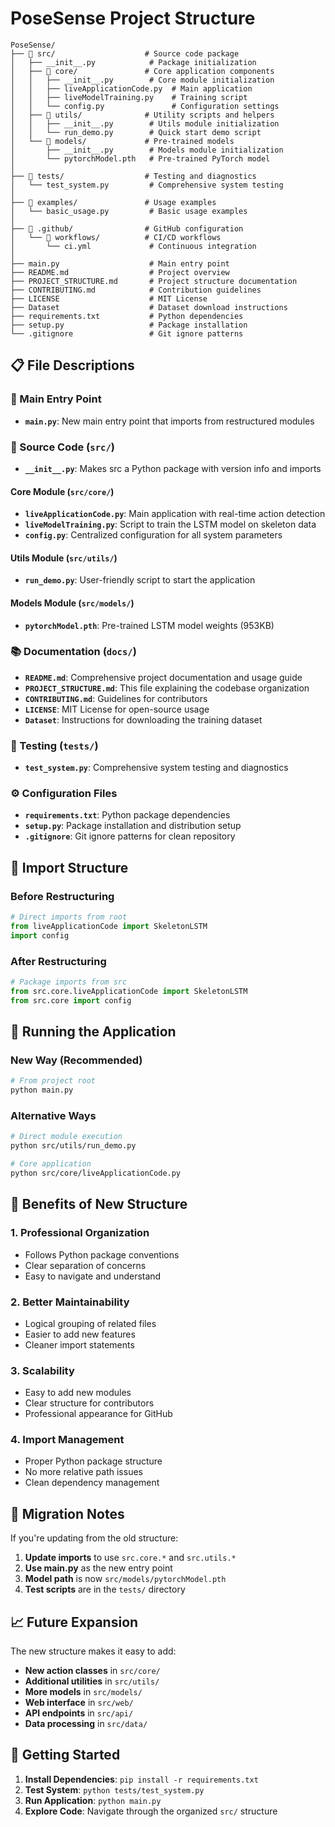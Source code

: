 # PoseSense Project Structure

```
PoseSense/
├── 📁 src/                    # Source code package
│   ├── __init__.py            # Package initialization
│   ├── 📁 core/               # Core application components
│   │   ├── __init__.py        # Core module initialization
│   │   ├── liveApplicationCode.py  # Main application
│   │   ├── liveModelTraining.py    # Training script
│   │   └── config.py               # Configuration settings
│   ├── 📁 utils/              # Utility scripts and helpers
│   │   ├── __init__.py        # Utils module initialization
│   │   └── run_demo.py        # Quick start demo script
│   └── 📁 models/             # Pre-trained models
│       ├── __init__.py        # Models module initialization
│       └── pytorchModel.pth   # Pre-trained PyTorch model
│
├── 📁 tests/                  # Testing and diagnostics
│   └── test_system.py         # Comprehensive system testing
│
├── 📁 examples/               # Usage examples
│   └── basic_usage.py         # Basic usage examples
│
├── 📁 .github/                # GitHub configuration
│   └── 📁 workflows/          # CI/CD workflows
│       └── ci.yml             # Continuous integration
│
├── main.py                    # Main entry point
├── README.md                  # Project overview
├── PROJECT_STRUCTURE.md       # Project structure documentation
├── CONTRIBUTING.md            # Contribution guidelines
├── LICENSE                    # MIT License
├── Dataset                    # Dataset download instructions
├── requirements.txt           # Python dependencies
├── setup.py                   # Package installation
└── .gitignore                 # Git ignore patterns
```

## 📋 File Descriptions

### 🚀 Main Entry Point
- **`main.py`**: New main entry point that imports from restructured modules

### 📁 Source Code (`src/`)
- **`__init__.py`**: Makes src a Python package with version info and imports

#### Core Module (`src/core/`)
- **`liveApplicationCode.py`**: Main application with real-time action detection
- **`liveModelTraining.py`**: Script to train the LSTM model on skeleton data
- **`config.py`**: Centralized configuration for all system parameters

#### Utils Module (`src/utils/`)
- **`run_demo.py`**: User-friendly script to start the application

#### Models Module (`src/models/`)
- **`pytorchModel.pth`**: Pre-trained LSTM model weights (953KB)

### 📚 Documentation (`docs/`)
- **`README.md`**: Comprehensive project documentation and usage guide
- **`PROJECT_STRUCTURE.md`**: This file explaining the codebase organization
- **`CONTRIBUTING.md`**: Guidelines for contributors
- **`LICENSE`**: MIT License for open-source usage
- **`Dataset`**: Instructions for downloading the training dataset

### 🧪 Testing (`tests/`)
- **`test_system.py`**: Comprehensive system testing and diagnostics

### ⚙️ Configuration Files
- **`requirements.txt`**: Python package dependencies
- **`setup.py`**: Package installation and distribution setup
- **`.gitignore`**: Git ignore patterns for clean repository

## 🔄 Import Structure

### Before Restructuring
```python
# Direct imports from root
from liveApplicationCode import SkeletonLSTM
import config
```

### After Restructuring
```python
# Package imports from src
from src.core.liveApplicationCode import SkeletonLSTM
from src.core import config
```

## 🚀 Running the Application

### New Way (Recommended)
```bash
# From project root
python main.py
```

### Alternative Ways
```bash
# Direct module execution
python src/utils/run_demo.py

# Core application
python src/core/liveApplicationCode.py
```

## 🎯 Benefits of New Structure

### 1. **Professional Organization**
- Follows Python package conventions
- Clear separation of concerns
- Easy to navigate and understand

### 2. **Better Maintainability**
- Logical grouping of related files
- Easier to add new features
- Cleaner import statements

### 3. **Scalability**
- Easy to add new modules
- Clear structure for contributors
- Professional appearance for GitHub

### 4. **Import Management**
- Proper Python package structure
- No more relative path issues
- Clean dependency management

## 🔧 Migration Notes

If you're updating from the old structure:

1. **Update imports** to use `src.core.*` and `src.utils.*`
2. **Use main.py** as the new entry point
3. **Model path** is now `src/models/pytorchModel.pth`
4. **Test scripts** are in the `tests/` directory

## 📈 Future Expansion

The new structure makes it easy to add:

- **New action classes** in `src/core/`
- **Additional utilities** in `src/utils/`
- **More models** in `src/models/`
- **Web interface** in `src/web/`
- **API endpoints** in `src/api/`
- **Data processing** in `src/data/`

## 🎉 Getting Started

1. **Install Dependencies**: `pip install -r requirements.txt`
2. **Test System**: `python tests/test_system.py`
3. **Run Application**: `python main.py`
4. **Explore Code**: Navigate through the organized `src/` structure 